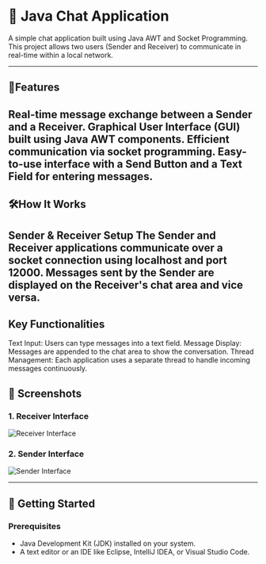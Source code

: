 # 📡 Java Chat Application

A simple chat application built using Java AWT and Socket Programming. This project allows two users (Sender and Receiver) to communicate in real-time within a local network.

---

## 🚀Features

Real-time message exchange between a Sender and a Receiver.
Graphical User Interface (GUI) built using Java AWT components.
Efficient communication via socket programming.
Easy-to-use interface with a Send Button and a Text Field for entering messages.
---
## 🛠️How It Works

Sender & Receiver Setup
The Sender and Receiver applications communicate over a socket connection using localhost and port 12000.
Messages sent by the Sender are displayed on the Receiver's chat area and vice versa.
---
## Key Functionalities
Text Input: Users can type messages into a text field.
Message Display: Messages are appended to the chat area to show the conversation.
Thread Management: Each application uses a separate thread to handle incoming messages continuously.



## 📸 Screenshots  

### 1. **Receiver Interface**
![Receiver Interface](path/to/receiver_image.png)  

### 2. **Sender Interface**  
![Sender Interface](path/to/sender_image.png)  

---

## 🚀 Getting Started  

### Prerequisites
- Java Development Kit (JDK) installed on your system.
- A text editor or an IDE like Eclipse, IntelliJ IDEA, or Visual Studio Code.


